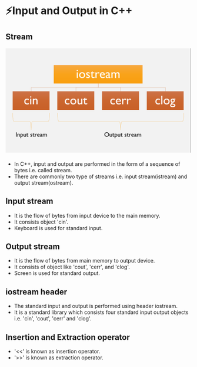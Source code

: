 # ⚡Input and Output in C++

## Stream

#### <img src="29.png">

- In C++, input and output are performed in the form of a sequence of bytes i.e. called stream.
- There are commonly two type of streams i.e. input stream(istream) and output stream(ostream).

## Input stream

- It is the flow of bytes from input device to the main memory.
- It consists object 'cin'.
- Keyboard is used for standard input.

## Output stream

- It is the flow of bytes from main memory to output device.
- It consists of object like 'cout', 'cerr', and 'clog'.
- Screen is used for standard output.

## iostream header

- The standard input and output is performed using header iostream.
- It is a standard library which consists four standard input output objects i.e. 'cin', 'cout', 'cerr' and 'clog'.

## Insertion and Extraction operator

- '<<' is known as insertion operator.
- '>>' is known as extraction operator.
